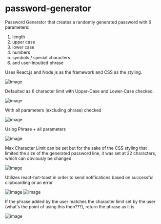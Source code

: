 # password-generator
Password Generator that creates a randomly generated password with 6 parameters:
1) length
2) upper case
3) lower case
4) numbers
5) symbols / special characters
6) and user-inputted phrase

Uses React.js and Node.js as the framework and CSS as the styling.

![image](https://github.com/ojjc/password-generator/assets/137390275/8774df9b-ee75-42a3-8707-041aac37b5ae)

Defaulted as 6 character limit with Upper-Case and Lower-Case checked.

![image](https://github.com/ojjc/password-generator/assets/137390275/1c395fe9-faf3-43e2-a10a-42d9a84b78c4)

With all parameters (excluding phrase) checked

![image](https://github.com/ojjc/password-generator/assets/137390275/6217bc2c-32c4-4816-8e87-02e096f2dc66)

Using Phrase + all parameters

![image](https://github.com/ojjc/password-generator/assets/137390275/9bf0885c-90cc-48c1-92c0-159a9f4b3076)

Max Character Limit can be set but for the sake of the CSS styling that limited the size of the generated password line, it was set at 22 characters, which can obviously be changed

![image](https://github.com/ojjc/password-generator/assets/137390275/d5210eea-662d-4780-82dd-f60d632f797c)

Utilizes react-hot-toast in order to send notifications based on successful clipboarding or an error

![image](https://github.com/ojjc/password-generator/assets/137390275/6f897dc2-26b5-4ce0-a7a1-b6e24b3c2e63)
![image](https://github.com/ojjc/password-generator/assets/137390275/a3edcda5-df12-456a-97b6-435068efe126)

If the phrase added by the user matches the character limit set by the user (what's the point of using this then???), return the phrase as it is

![image](https://github.com/ojjc/password-generator/assets/137390275/caca300c-d908-43da-a034-a5262785d17f)
